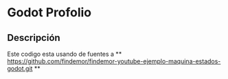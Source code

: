# Godot Profolio


## Descripción

Este codigo esta usando de fuentes a ** https://github.com/findemor/findemor-youtube-ejemplo-maquina-estados-godot.git **
